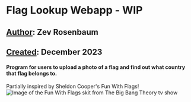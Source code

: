 # Flag Lookup Webapp - WIP
## <ins>Author</ins>: Zev Rosenbaum
## <ins>Created</ins>: December 2023

#### Program for users to upload a photo of a flag and find out what country that flag belongs to.



Partially inspired by Sheldon Cooper's Fun With Flags!
<br>
![Image of the Fun With Flags skit from The Big Bang Theory tv show](https://media.glamour.com/photos/56957f54085ae0a85036f142/master/w_1600%2Cc_limit/entertainment-2014-11-mayim-jim-fun-with-flags-main.jpg)